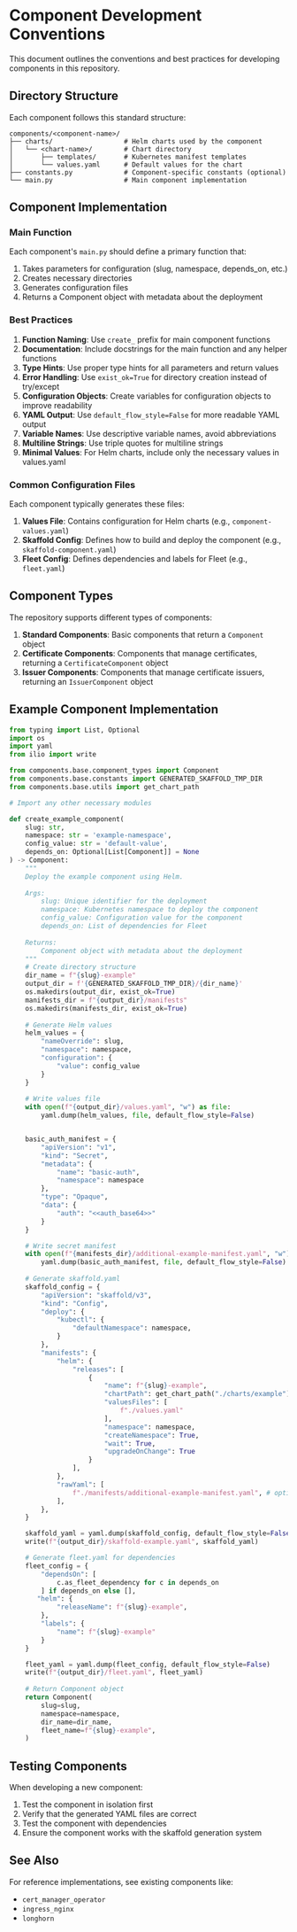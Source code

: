 # Component Development Conventions

This document outlines the conventions and best practices for developing components in this repository.

## Directory Structure

Each component follows this standard structure:

```
components/<component-name>/
├── charts/                  # Helm charts used by the component
│   └── <chart-name>/        # Chart directory
│       ├── templates/       # Kubernetes manifest templates
│       └── values.yaml      # Default values for the chart
├── constants.py             # Component-specific constants (optional)
└── main.py                  # Main component implementation
```

## Component Implementation

### Main Function

Each component's `main.py` should define a primary function that:

1. Takes parameters for configuration (slug, namespace, depends_on, etc.)
2. Creates necessary directories
3. Generates configuration files
4. Returns a Component object with metadata about the deployment

### Best Practices

1. **Function Naming**: Use `create_` prefix for main component functions
2. **Documentation**: Include docstrings for the main function and any helper functions
3. **Type Hints**: Use proper type hints for all parameters and return values
4. **Error Handling**: Use `exist_ok=True` for directory creation instead of try/except
5. **Configuration Objects**: Create variables for configuration objects to improve readability
6. **YAML Output**: Use `default_flow_style=False` for more readable YAML output
7. **Variable Names**: Use descriptive variable names, avoid abbreviations
8. **Multiline Strings**: Use triple quotes for multiline strings
9. **Minimal Values**: For Helm charts, include only the necessary values in values.yaml

### Common Configuration Files

Each component typically generates these files:

1. **Values File**: Contains configuration for Helm charts (e.g., `component-values.yaml`)
2. **Skaffold Config**: Defines how to build and deploy the component (e.g., `skaffold-component.yaml`)
3. **Fleet Config**: Defines dependencies and labels for Fleet (e.g., `fleet.yaml`)

## Component Types

The repository supports different types of components:

1. **Standard Components**: Basic components that return a `Component` object
2. **Certificate Components**: Components that manage certificates, returning a `CertificateComponent` object
3. **Issuer Components**: Components that manage certificate issuers, returning an `IssuerComponent` object

## Example Component Implementation

```python
from typing import List, Optional
import os
import yaml
from ilio import write

from components.base.component_types import Component
from components.base.constants import GENERATED_SKAFFOLD_TMP_DIR
from components.base.utils import get_chart_path

# Import any other necessary modules

def create_example_component(
    slug: str,
    namespace: str = 'example-namespace',
    config_value: str = 'default-value',
    depends_on: Optional[List[Component]] = None
) -> Component:
    """
    Deploy the example component using Helm.
    
    Args:
        slug: Unique identifier for the deployment
        namespace: Kubernetes namespace to deploy the component
        config_value: Configuration value for the component
        depends_on: List of dependencies for Fleet
        
    Returns:
        Component object with metadata about the deployment
    """
    # Create directory structure
    dir_name = f"{slug}-example"
    output_dir = f'{GENERATED_SKAFFOLD_TMP_DIR}/{dir_name}'
    os.makedirs(output_dir, exist_ok=True)
    manifests_dir = f"{output_dir}/manifests"
    os.makedirs(manifests_dir, exist_ok=True)
    
    # Generate Helm values
    helm_values = {
        "nameOverride": slug,
        "namespace": namespace,
        "configuration": {
            "value": config_value
        }
    }
    
    # Write values file
    with open(f"{output_dir}/values.yaml", "w") as file:
        yaml.dump(helm_values, file, default_flow_style=False)


    basic_auth_manifest = {
        "apiVersion": "v1",
        "kind": "Secret",
        "metadata": {
            "name": "basic-auth",
            "namespace": namespace
        },
        "type": "Opaque",
        "data": {
            "auth": "<<auth_base64>>"
        }
    }

    # Write secret manifest
    with open(f"{manifests_dir}/additional-example-manifest.yaml", "w") as file:
        yaml.dump(basic_auth_manifest, file, default_flow_style=False)
        
    # Generate skaffold.yaml
    skaffold_config = {
        "apiVersion": "skaffold/v3",
        "kind": "Config",
        "deploy": {
            "kubectl": {
                "defaultNamespace": namespace,
            }
        },
        "manifests": {
            "helm": {
                "releases": [
                    {
                        "name": f"{slug}-example",
                        "chartPath": get_chart_path("./charts/example"),
                        "valuesFiles": [
                            f"./values.yaml"
                        ],
                        "namespace": namespace,
                        "createNamespace": True,
                        "wait": True,
                        "upgradeOnChange": True
                    }
                ],
            },
            "rawYaml": [
                f"./manifests/additional-example-manifest.yaml", # optional
            ],
        },
    }

    skaffold_yaml = yaml.dump(skaffold_config, default_flow_style=False)
    write(f"{output_dir}/skaffold-example.yaml", skaffold_yaml)

    # Generate fleet.yaml for dependencies
    fleet_config = {
        "dependsOn": [
            c.as_fleet_dependency for c in depends_on
        ] if depends_on else [],
       "helm": {
            "releaseName": f"{slug}-example",
        },
        "labels": {
            "name": f"{slug}-example"
        }
    }

    fleet_yaml = yaml.dump(fleet_config, default_flow_style=False)
    write(f"{output_dir}/fleet.yaml", fleet_yaml)
    
    # Return Component object
    return Component(
        slug=slug,
        namespace=namespace,
        dir_name=dir_name,
        fleet_name=f"{slug}-example",
    )
```

## Testing Components

When developing a new component:

1. Test the component in isolation first
2. Verify that the generated YAML files are correct
3. Test the component with dependencies
4. Ensure the component works with the skaffold generation system

## See Also

For reference implementations, see existing components like:
- `cert_manager_operator`
- `ingress_nginx`
- `longhorn`
